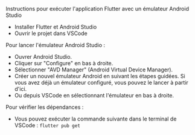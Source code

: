 Instructions pour exécuter l'application Flutter avec un émulateur Android Studio

- Installer Flutter et Android Studio
- Ouvrir le projet dans VSCode

Pour lancer l'émulateur Android Studio :
- Ouvrer Android Studio.
- Cliquer sur "Configure" en bas à droite.
- Sélectionner "AVD Manager" (Android Virtual Device Manager).
- Créer un nouvel émulateur Android en suivant les étapes guidées. Si vous avez déjà un émulateur configuré, vous pouvez le lancer à partir d'ici.
- Ou depuis VSCode en sélectionnant l'émulateur en bas à droite.

Pour vérifier les dépendances :
- Vous pouvez exécuter la commande suivante dans le terminal de VSCode : ```flutter pub get```
